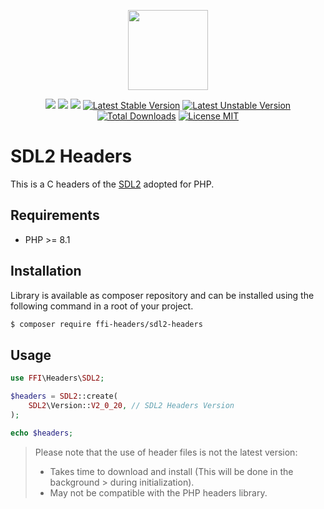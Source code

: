 <p align="center">
    <a href="https://github.com/php-ffi-headers">
        <img src="https://avatars.githubusercontent.com/u/101121010?s=256" width="128" />
    </a>
</p>

<p align="center">
    <a href="https://github.com/php-ffi-headers/sdl2-headers/actions"><img src="https://github.com/php-ffi-headers/sdl2-headers/workflows/build/badge.svg"></a>
    <a href="https://packagist.org/packages/ffi-headers/sdl2-headers"><img src="https://img.shields.io/badge/PHP-8.1.0-ff0140.svg"></a>
    <a href="https://packagist.org/packages/ffi-headers/sdl2-headers"><img src="https://img.shields.io/badge/SDL2-2.0.20-cc3c20.svg"></a>
    <a href="https://packagist.org/packages/ffi-headers/sdl2-headers"><img src="https://poser.pugx.org/ffi-headers/sdl2-headers/version" alt="Latest Stable Version"></a>
    <a href="https://packagist.org/packages/ffi-headers/sdl2-headers"><img src="https://poser.pugx.org/ffi-headers/sdl2-headers/v/unstable" alt="Latest Unstable Version"></a>
    <a href="https://packagist.org/packages/ffi-headers/sdl2-headers"><img src="https://poser.pugx.org/ffi-headers/sdl2-headers/downloads" alt="Total Downloads"></a>
    <a href="https://raw.githubusercontent.com/php-ffi-headers/sdl2-headers/master/LICENSE.md"><img src="https://poser.pugx.org/ffi-headers/sdl2-headers/license" alt="License MIT"></a>
</p>

# SDL2 Headers

This is a C headers of the [SDL2](https://www.libsdl.org/download-2.0.php) adopted for PHP.

## Requirements

- PHP >= 8.1

## Installation

Library is available as composer repository and can be installed using the
following command in a root of your project.

```sh
$ composer require ffi-headers/sdl2-headers
```

## Usage

```php
use FFI\Headers\SDL2;

$headers = SDL2::create(
    SDL2\Version::V2_0_20, // SDL2 Headers Version
);

echo $headers;
```

> Please note that the use of header files is not the latest version:
> - Takes time to download and install (This will be done in the background
    >   during initialization).
> - May not be compatible with the PHP headers library.

